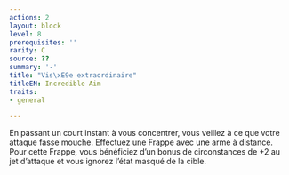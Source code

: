 ```yaml
---
actions: 2
layout: block
level: 8
prerequisites: ''
rarity: C
source: ??
summary: '-'
title: "Vis\xE9e extraordinaire"
titleEN: Incredible Aim
traits:
- general

---
```


<p>En passant un court instant à vous concentrer, vous veillez à ce que votre attaque fasse mouche. Effectuez une Frappe avec une arme à distance. Pour cette Frappe, vous bénéficiez d’un bonus de circonstances de +2 au jet d’attaque et vous ignorez l’état masqué de la cible.</p>